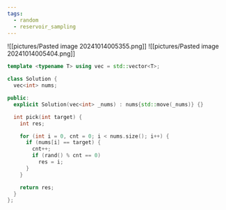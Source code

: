 ```yaml
---
tags:
  - random
  - reservoir_sampling
---
```

![[pictures/Pasted image 20241014005355.png]]
![[pictures/Pasted image 20241014005404.png]]


```c++
template <typename T> using vec = std::vector<T>;

class Solution {
  vec<int> nums;

public:
  explicit Solution(vec<int> _nums) : nums{std::move(_nums)} {}

  int pick(int target) {
    int res;

    for (int i = 0, cnt = 0; i < nums.size(); i++) {
      if (nums[i] == target) {
        cnt++;
        if (rand() % cnt == 0)
          res = i;
      }
    }

    return res;
  }
};
```